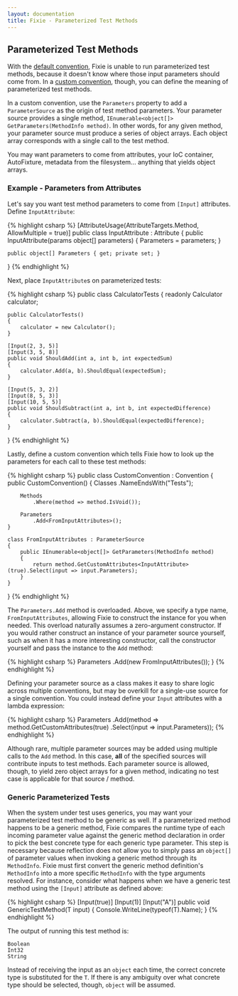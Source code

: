```yaml
---
layout: documentation
title: Fixie - Parameterized Test Methods
---
```

## Parameterized Test Methods

With the [default convention](../default-convention), Fixie is unable to run parameterized test methods, because it doesn't know where those input parameters should come from.  In a [custom convention](../custom-conventions), though, you can define the meaning of parameterized test methods.

In a custom convention, use the `Parameters` property to add a `ParameterSource` as the origin of test method parameters.  Your parameter source provides a single method, `IEnumerable<object[]> GetParameters(MethodInfo method)`.  In other words, for any given method, your parameter source must produce a series of object arrays.  Each object array corresponds with a single call to the test method.

You may want parameters to come from attributes, your IoC container, AutoFixture, metadata from the filesystem... anything that yields object arrays.

### Example - Parameters from Attributes

Let's say you want test method parameters to come from `[Input]` attributes.  Define `InputAttribute`:

{% highlight csharp %}
[AttributeUsage(AttributeTargets.Method, AllowMultiple = true)]
public class InputAttribute : Attribute
{
    public InputAttribute(params object[] parameters)
    {
        Parameters = parameters;
    }
 
    public object[] Parameters { get; private set; }
}
{% endhighlight %}

Next, place `InputAttribute`s on parameterized tests:

{% highlight csharp %}
public class CalculatorTests
{
    readonly Calculator calculator;
 
    public CalculatorTests()
    {
        calculator = new Calculator();
    }
 
    [Input(2, 3, 5)]
    [Input(3, 5, 8)]
    public void ShouldAdd(int a, int b, int expectedSum)
    {
        calculator.Add(a, b).ShouldEqual(expectedSum);
    }
 
    [Input(5, 3, 2)]
    [Input(8, 5, 3)]
    [Input(10, 5, 5)]
    public void ShouldSubtract(int a, int b, int expectedDifference)
    {
        calculator.Subtract(a, b).ShouldEqual(expectedDifference);
    }
}
{% endhighlight %}

Lastly, define a custom convention which tells Fixie how to look up the parameters for each call to these test methods:

{% highlight csharp %}
public class CustomConvention : Convention
{
    public CustomConvention()
    {
        Classes
            .NameEndsWith("Tests");

        Methods
            .Where(method => method.IsVoid());

        Parameters
            .Add<FromInputAttributes>();
    }

    class FromInputAttributes : ParameterSource
    {
        public IEnumerable<object[]> GetParameters(MethodInfo method)
        {
            return method.GetCustomAttributes<InputAttribute>(true).Select(input => input.Parameters);
        }
    }
}
{% endhighlight %}

The `Parameters.Add` method is overloaded.  Above, we specify a type name, `FromInputAttributes`, allowing Fixie to construct the instance for you when needed.  This overload naturally assumes a zero-argument constructor.  If you would rather construct an instance of your parameter source yourself, such as when it has a more interesting constructor, call the constructor yourself and pass the instance to the `Add` method:

{% highlight csharp %}
Parameters
    .Add(new FromInputAttributes());
}
{% endhighlight %}

Defining your parameter source as a class makes it easy to share logic across multiple conventions, but may be overkill for a single-use source for a single convention. You could instead define your `Input` attributes with a lambda expression:

{% highlight csharp %}
Parameters
    .Add(method => method.GetCustomAttributes<InputAttribute>(true)
                         .Select(input => input.Parameters));
{% endhighlight %}

Although rare, multiple parameter sources may be added using multiple calls to the `Add` method.  In this case, **all** of the specified sources will contribute inputs to test methods.  Each parameter source is allowed, though, to yield zero object arrays for a given method, indicating no test case is applicable for that source / method.

### Generic Parameterized Tests

When the system under test uses generics, you may want your parameterized test method to be generic as well. If a parameterized method happens to be a generic method, Fixie compares the runtime type of each incoming parameter value against the generic method declaration in order to pick the best concrete type for each generic type parameter.  This step is necessary because reflection does not allow you to simply pass an `object[]` of parameter values when invoking a generic method through its `MethodInfo`.  Fixie must first convert the generic method definition's `MethodInfo` into a more specific `MethodInfo` with the type arguments resolved.  For instance, consider what happens when we have a generic test method using the `[Input]` attribute as defined above:

{% highlight csharp %}
[Input(true)]
[Input(1)]
[Input("A")]
public void GenericTestMethod<T>(T input)
{
    Console.WriteLine(typeof(T).Name);
}
{% endhighlight %}

The output of running this test method is:

    Boolean
    Int32
    String

Instead of receiving the input as an `object` each time, the correct concrete type is substituted for the `T`. If there is any ambiguity over what concrete type should be selected, though, `object` will be assumed.